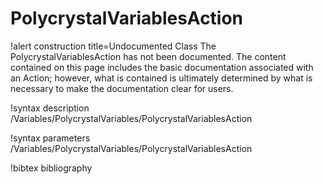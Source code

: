 <!-- MOOSE Documentation Stub: Remove this when content is added. -->

# PolycrystalVariablesAction

!alert construction title=Undocumented Class
The PolycrystalVariablesAction has not been documented. The content contained on this page
includes the basic documentation associated with an Action; however, what is contained is
ultimately determined by what is necessary to make the documentation clear for users.

!syntax description /Variables/PolycrystalVariables/PolycrystalVariablesAction

!syntax parameters /Variables/PolycrystalVariables/PolycrystalVariablesAction

!bibtex bibliography
